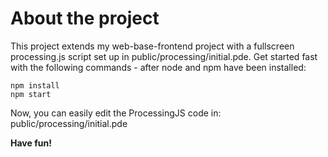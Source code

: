 About the project
=================

This project extends my web-base-frontend project with a fullscreen processing.js script set
up in public/processing/initial.pde. Get started fast with the following commands - after
node and npm have been installed:

    npm install
    npm start

Now, you can easily edit the ProcessingJS code in: public/processing/initial.pde

**Have fun!**
